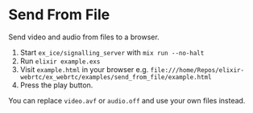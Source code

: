 # Send From File

Send video and audio from files to a browser.

1. Start `ex_ice/signalling_server` with `mix run --no-halt`
2. Run `elixir example.exs`
3. Visit `example.html` in your browser e.g. `file:///home/Repos/elixir-webrtc/ex_webrtc/examples/send_from_file/example.html`
4. Press the play button.

You can replace `video.avf` or `audio.off` and use your own files instead.
